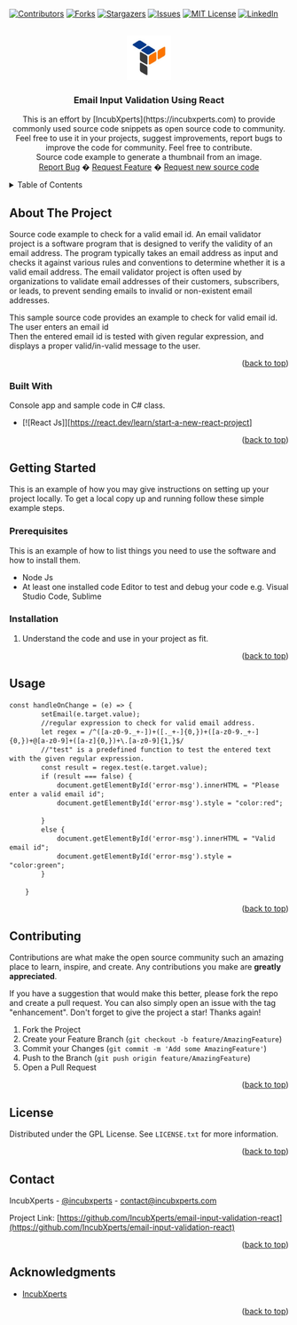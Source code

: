 <!-- Improved compatibility of back to top link: See: https://github.com/othneildrew/Best-README-Template/pull/73 -->
<a name="readme-top"></a>
<!-- PROJECT SHIELDS -->
<!--
*** I'm using markdown "reference style" links for readability.
*** Reference links are enclosed in brackets [ ] instead of parentheses ( ).
*** See the bottom of this document for the declaration of the reference variables
*** for contributors-url, forks-url, etc. This is an optional, concise syntax you may use.
*** https://www.markdownguide.org/basic-syntax/#reference-style-links
-->
[![Contributors][contributors-shield]][contributors-url]
[![Forks][forks-shield]][forks-url]
[![Stargazers][stars-shield]][stars-url]
[![Issues][issues-shield]][issues-url]
[![MIT License][license-shield]][license-url]
[![LinkedIn][linkedin-shield]][linkedin-url]

<!-- PROJECT LOGO -->
<br />
<div align="center">
  <a href="https://github.com/IncubXperts/email-input-validation-react">
    <img src="./public/logo.png" alt="Logo" width="80" height="80">
  </a>

<h3 align="center">Email Input Validation Using React</h3>
  <p align="center">
    This is an effort by [IncubXperts](https://incubxperts.com) to provide commonly used source code snippets as open source code to community. Feel free to use it in your projects, suggest improvements, report bugs to improve the code for community.  Feel free to contribute. 
    <br />
    Source code example to generate a thumbnail from an image.  
    <br />
    <a href="https://github.com/IncubXperts/email-input-validation-react/issues">Report Bug</a>
   �
    <a href="https://github.com/IncubXperts/email-input-validation-react/issues">Request Feature</a>
   �
    <a href="https://github.com/IncubXperts/code-ideas-requests/issues">Request new source code</a>

  </p>
</div>

<!-- TABLE OF CONTENTS -->
<details>
  <summary>Table of Contents</summary>
  <ol>
    <li>
      <a href="#about-the-project">About The Project</a>
      <ul>
        <li><a href="#built-with">Built With</a></li>
      </ul>
    </li>
    <li>
      <a href="#getting-started">Getting Started</a>
      <ul>
        <li><a href="#prerequisites">Prerequisites</a></li>
        <li><a href="#installation">Installation</a></li>
      </ul>
    </li>
    <li><a href="#usage">Usage</a></li>
    <li><a href="#Contributing">Contributing</a></li>
    <li><a href="#license">License</a></li>
    <li><a href="#contact">Contact</a></li>
    <li><a href="#acknowledgments">Acknowledgments</a></li>
  </ol>
</details>

<!-- ABOUT THE PROJECT -->
## About The Project

Source code example to check for a valid email id. 
An email validator project is a software program that is designed to verify the validity of an email address. The program typically takes an email address as input and checks it against various rules and conventions to determine whether it is a valid email address.
The email validator project is often used by organizations to validate email addresses of their customers, subscribers, or leads, to prevent sending emails to invalid or non-existent email addresses.

This sample source code provides an example to check for valid email id. 
The user enters an email id  
Then the entered email id is tested with given regular expression, and displays a proper valid/in-valid message to the user.

<p align="right">(<a href="#readme-top">back to top</a>)</p>


### Built With

Console app and sample code in C# class.
* [![React Js]][https://react.dev/learn/start-a-new-react-project]

<p align="right">(<a href="#readme-top">back to top</a>)</p>

<!-- GETTING STARTED -->
## Getting Started

This is an example of how you may give instructions on setting up your project locally.
To get a local copy up and running follow these simple example steps.

### Prerequisites

This is an example of how to list things you need to use the software and how to install them.
* Node Js
* At least one installed code Editor to test and debug your code e.g.  Visual Studio Code, Sublime 

### Installation

1. Understand the code and use in your project as fit. 

<p align="right">(<a href="#readme-top">back to top</a>)</p>


<!-- USAGE EXAMPLES -->
## Usage

```
const handleOnChange = (e) => {
        setEmail(e.target.value);
        //regular expression to check for valid email address.
        let regex = /^([a-z0-9._+-])+([._+-]{0,})+([a-z0-9._+-]{0,})+@[a-z0-9]+([a-z]{0,})+\.[a-z0-9]{1,}$/
        //"test" is a predefined function to test the entered text with the given regular expression.
        const result = regex.test(e.target.value);
        if (result === false) {
            document.getElementById('error-msg').innerHTML = "Please enter a valid email id";
            document.getElementById('error-msg').style = "color:red";

        }
        else {
            document.getElementById('error-msg').innerHTML = "Valid email id";
            document.getElementById('error-msg').style = "color:green";
        }

    }

```

<p align="right">(<a href="#readme-top">back to top</a>)</p>

<!-- CONTRIBUTING -->
## Contributing

Contributions are what make the open source community such an amazing place to learn, inspire, and create. Any contributions you make are **greatly appreciated**.

If you have a suggestion that would make this better, please fork the repo and create a pull request. You can also simply open an issue with the tag "enhancement".
Don't forget to give the project a star! Thanks again!

1. Fork the Project
2. Create your Feature Branch (`git checkout -b feature/AmazingFeature`)
3. Commit your Changes (`git commit -m 'Add some AmazingFeature'`)
4. Push to the Branch (`git push origin feature/AmazingFeature`)
5. Open a Pull Request

<p align="right">(<a href="#readme-top">back to top</a>)</p>

<!-- LICENSE -->
## License

Distributed under the GPL License. See `LICENSE.txt` for more information.

<p align="right">(<a href="#readme-top">back to top</a>)</p>

<!-- CONTACT -->
## Contact

IncubXperts - [@incubxperts](https://twitter.com/incubxperts) - contact@incubxperts.com

Project Link: [https://github.com/IncubXperts/email-input-validation-react](https://github.com/IncubXperts/email-input-validation-react)

<p align="right">(<a href="#readme-top">back to top</a>)</p>

<!-- ACKNOWLEDGMENTS -->
## Acknowledgments

* [IncubXperts](https://incubxperts.com)

<p align="right">(<a href="#readme-top">back to top</a>)</p>

<!-- MARKDOWN LINKS & IMAGES -->
<!-- https://www.markdownguide.org/basic-syntax/#reference-style-links -->
[contributors-shield]: https://img.shields.io/github/contributors/IncubXperts/image_thumbnail_csharp.svg?style=for-the-badge
[contributors-url]: https://github.com/IncubXperts/image_thumbnail_csharp/graphs/contributors
[forks-shield]: https://img.shields.io/github/forks/IncubXperts/image_thumbnail_csharp.svg?style=for-the-badge
[forks-url]: https://github.com/IncubXperts/image_thumbnail_csharp/network/members
[stars-shield]: https://img.shields.io/github/stars/IncubXperts/image_thumbnail_csharp.svg?style=for-the-badge
[stars-url]: https://github.com/IncubXperts/image_thumbnail_csharp/stargazers
[issues-shield]: https://img.shields.io/github/issues/IncubXperts/image_thumbnail_csharp.svg?style=for-the-badge
[issues-url]: https://github.com/IncubXperts/image_thumbnail_csharp/issues
[license-shield]: https://img.shields.io/github/license/IncubXperts/image_thumbnail_csharp.svg?style=for-the-badge
[license-url]: https://github.com/IncubXperts/image_thumbnail_csharp/blob/main/LICENSE
[linkedin-shield]: https://img.shields.io/badge/-LinkedIn-black.svg?style=for-the-badge&logo=linkedin&colorB=555
[linkedin-url]: https://www.linkedin.com/company/incubxperts
[Next.js]: https://img.shields.io/badge/next.js-000000?style=for-the-badge&logo=nextdotjs&logoColor=white
[Next-url]: https://nextjs.org/
[React.js]: https://img.shields.io/badge/React-20232A?style=for-the-badge&logo=react&logoColor=61DAFB
[React-url]: https://reactjs.org/
[Vue.js]: https://img.shields.io/badge/Vue.js-35495E?style=for-the-badge&logo=vuedotjs&logoColor=4FC08D
[Vue-url]: https://vuejs.org/
[Angular.io]: https://img.shields.io/badge/Angular-DD0031?style=for-the-badge&logo=angular&logoColor=white
[Angular-url]: https://angular.io/
[Svelte.dev]: https://img.shields.io/badge/Svelte-4A4A55?style=for-the-badge&logo=svelte&logoColor=FF3E00
[Svelte-url]: https://svelte.dev/
[Laravel.com]: https://img.shields.io/badge/Laravel-FF2D20?style=for-the-badge&logo=laravel&logoColor=white
[Laravel-url]: https://laravel.com
[Bootstrap.com]: https://img.shields.io/badge/Bootstrap-563D7C?style=for-the-badge&logo=bootstrap&logoColor=white
[Bootstrap-url]: https://getbootstrap.com
[JQuery.com]: https://img.shields.io/badge/jQuery-0769AD?style=for-the-badge&logo=jquery&logoColor=white
[JQuery-url]: https://jquery.com 